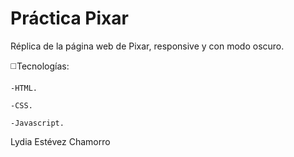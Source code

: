 # Práctica Pixar
 
 Réplica de la página web de Pixar, responsive y con modo oscuro.

 
  :white_medium_square:Tecnologías:
  
    -HTML.
    
    -CSS.
    
    -Javascript.



 
 Lydia Estévez Chamorro
